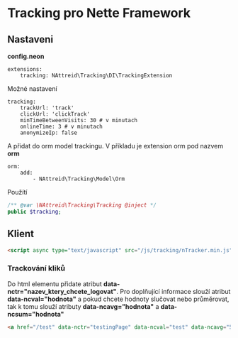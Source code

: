 # Tracking pro Nette Framework

## Nastaveni
**config.neon**
```neon
extensions:
    tracking: NAttreid\Tracking\DI\TrackingExtension
```

Možné nastavení
```neon
tracking:
    trackUrl: 'track'
    clickUrl: 'clickTrack'
    minTimeBetweenVisits: 30 # v minutach
    onlineTime: 3 # v minutach
    anonymizeIp: false
```

A přidat do orm model trackingu. V příkladu je extension orm pod nazvem **orm**
```neon
orm:
    add:
        - NAttreid\Tracking\Model\Orm
```

Použítí
```php
/** @var \NAttreid\Tracking\Tracking @inject */
public $tracking;
```

## Klient
```html
<script async type="text/javascript" src="/js/tracking/nTracker.min.js"></script>
```

### Trackování kliků
Do html elementu přidate atribut **data-nctr="nazev_ktery_chcete_logovat"**. Pro doplňující informace slouží atribut **data-ncval="hodnota"** a pokud chcete hodnoty slučovat nebo průměrovat, tak k tomu slouží atributy **data-ncavg="hodnota"** a **data-ncsum="hodnota"**
```html
<a href="/test" data-nctr="testingPage" data-ncval="test" data-ncavg="5" data-ncsum="10">Test</a>
```